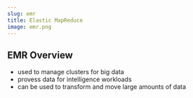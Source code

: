 ```yaml
---
slug: emr
title: Elastic MapReduce
image: emr.png
---
```


## EMR Overview
* used to manage clusters for big data
* provess data for intelligence workloads
* can be used to transform and move large amounts of data